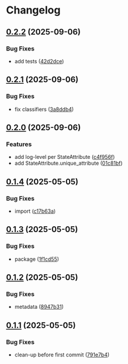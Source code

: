 # Changelog

## [0.2.2](https://github.com/david-fischer/streamlit-state-attribute/compare/v0.2.1...v0.2.2) (2025-09-06)


### Bug Fixes

* add tests ([42d2dce](https://github.com/david-fischer/streamlit-state-attribute/commit/42d2dcef91595c2c9664599e87b2f961227c3a20))

## [0.2.1](https://github.com/david-fischer/streamlit-state-attribute/compare/v0.2.0...v0.2.1) (2025-09-06)


### Bug Fixes

* fix classifiers ([3a8ddb4](https://github.com/david-fischer/streamlit-state-attribute/commit/3a8ddb4829c0429d1776f81cf89423819460f8c5))

## [0.2.0](https://github.com/david-fischer/streamlit-state-attribute/compare/v0.1.4...v0.2.0) (2025-09-06)


### Features

* add log-level per StateAttribute ([c4f956f](https://github.com/david-fischer/streamlit-state-attribute/commit/c4f956fced6d695d09f10801c90de37190243eaf))
* add StateAttribute.unique_attribute ([01c81bf](https://github.com/david-fischer/streamlit-state-attribute/commit/01c81bf24121927a42756e9ac064f408201e11c6))

## [0.1.4](https://github.com/david-fischer/streamlit-state-attribute/compare/v0.1.3...v0.1.4) (2025-05-05)


### Bug Fixes

* import ([c17b63a](https://github.com/david-fischer/streamlit-state-attribute/commit/c17b63a12dd21a49e96cc6373266153aead7f031))

## [0.1.3](https://github.com/david-fischer/streamlit-state-attribute/compare/v0.1.2...v0.1.3) (2025-05-05)


### Bug Fixes

* package ([1f1cd55](https://github.com/david-fischer/streamlit-state-attribute/commit/1f1cd55796680169753ea447bb46aac2d89bcfdb))

## [0.1.2](https://github.com/david-fischer/streamlit-state-attribute/compare/v0.1.1...v0.1.2) (2025-05-05)


### Bug Fixes

* metadata ([8947b31](https://github.com/david-fischer/streamlit-state-attribute/commit/8947b31b70fa836792990f861988c9dc83ddc995))

## [0.1.1](https://github.com/david-fischer/streamlit-state-attribute/compare/v0.1.0...v0.1.1) (2025-05-05)


### Bug Fixes

* clean-up before first commit ([791e7b4](https://github.com/david-fischer/streamlit-state-attribute/commit/791e7b4f1e32207b087c590befe2f6fb3516aef1))
